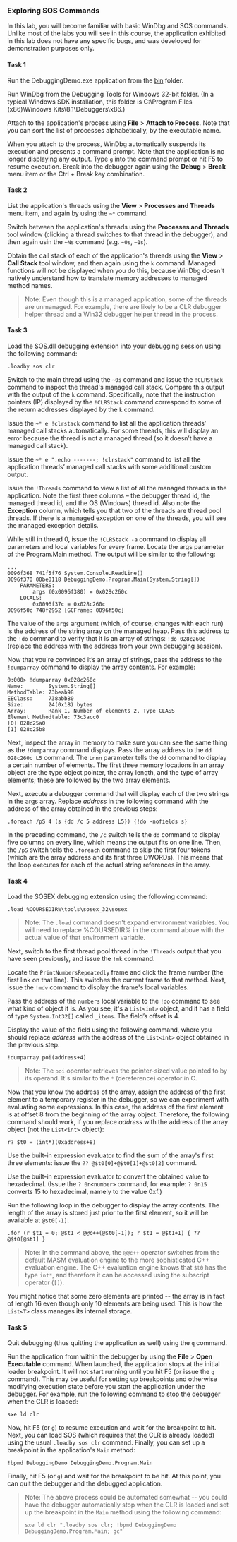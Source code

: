 ### Exploring SOS Commands

In this lab, you will become familiar with basic WinDbg and SOS commands. Unlike most of the labs you will see in this course, the application exhibited in this lab does not have any specific bugs, and was developed for demonstration purposes only.

#### Task 1

Run the DebuggingDemo.exe application from the [bin](bin/) folder.

Run WinDbg from the Debugging Tools for Windows 32-bit folder. (In a typical Windows SDK installation, this folder is C:\Program Files (x86)\Windows Kits\8.1\Debuggers\x86.)

Attach to the application's process using **File** > **Attach to Process**. Note that you can sort the list of processes alphabetically, by the executable name.

When you attach to the process, WinDbg automatically suspends its execution and presents a command prompt. Note that the application is no longer displaying any output. Type `g` into the command prompt or hit F5 to resume execution. Break into the debugger again using the **Debug** > **Break** menu item or the Ctrl + Break key combination.

#### Task 2

List the application's threads using the **View** > **Processes and Threads** menu item, and again by using the `~*` command.

Switch between the application's threads using the **Processes and Threads** tool window (clicking a thread switches to that thread in the debugger), and then again usin the `~Ns` command (e.g. `~0s`, `~1s`).

Obtain the call stack of each of the application's threads using the **View** > **Call Stack** tool window, and then again using the `k` command. Managed functions will not be displayed when you do this, because WinDbg doesn't natively understand how to translate memory addresses to managed method names.

> Note: Even though this is a managed application, some of the threads are unmanaged. For example, there are likely to be a CLR debugger helper thread and a Win32 debugger helper thread in the process.

#### Task 3

Load the SOS.dll debugging extension into your debugging session using the following command:

```
.loadby sos clr
```

Switch to the main thread using the `~0s` command and issue the `!CLRStack` command to inspect the thread's managed call stack. Compare this output with the output of the `k` command. Specifically, note that the instruction pointers (IP) displayed by the `!CLRStack` command correspond to some of the return addresses displayed by the `k` command.

Issue the `~* e !clrstack` command to list all the application threads’ managed call stacks automatically. For some threads, this will display an error because the thread is not a managed thread (so it doesn’t have a managed call stack).

Issue the `~* e ".echo -------; !clrstack"` command to list all the application threads’ managed call stacks with some additional custom output.

Issue the `!Threads` command to view a list of all the managed threads in the application. Note the first three columns – the debugger thread id, the managed thread id, and the OS (Windows) thread id. Also note the **Exception** column, which tells you that two of the threads are thread pool threads. If there is a managed exception on one of the threads, you will see the managed exception details.

While still in thread 0, issue the `!CLRStack -a` command to display all parameters and local variables for every frame. Locate the args parameter of the Program.Main method. The output will be similar to the following:

```
...
0096f368 741f5f76 System.Console.ReadLine()
0096f370 00be0118 DebuggingDemo.Program.Main(System.String[])
    PARAMETERS:
        args (0x0096f380) = 0x028c260c
    LOCALS:
        0x0096f37c = 0x028c260c
0096f50c 748f2952 [GCFrame: 0096f50c]
```

The value of the `args` argument (which, of course, changes with each run) is the address of the string array on the managed heap. Pass this address to the `!do` command to verify that it is an array of strings: `!do 028c260c` (replace the address with the address from your own debugging session).

Now that you're convinced it’s an array of strings, pass the address to the `!dumparray` command to display the array contents. For example:

```
0:000> !dumparray 0x028c260c
Name:        System.String[]
MethodTable: 73beab98
EEClass:     738abb80
Size:        24(0x18) bytes
Array:       Rank 1, Number of elements 2, Type CLASS
Element Methodtable: 73c3acc0
[0] 028c25a0
[1] 028c25b8
```

Next, inspect the array in memory to make sure you can see the same thing as the `!dumparray` command displays. Pass the array address to the `dd 028c260c L5` command. The `Lnnn` parameter tells the `dd` command to display a certain number of elements. The first three memory locations in an array object are the type object pointer, the array length, and the type of array elements; these are followed by the two array elements.

Next, execute a debugger command that will display each of the two strings in the args array. Replace *address* in the following command with the address of the array obtained in the previous steps:

```
.foreach /pS 4 (s {dd /c 5 address L5}) {!do -nofields s}
```

In the preceding command, the `/c` switch tells the `dd` command to display five columns on every line, which means the output fits on one line. Then, the `/pS` switch tells the `.foreach` command to skip the first four tokens (which are the array address and its first three DWORDs). This means that the loop executes for each of the actual string references in the array.

#### Task 4

Load the SOSEX debugging extension using the following command:

```
.load %COURSEDIR%\tools\sosex_32\sosex
```

> Note: The `.load` command doesn't expand environment variables. You will need to replace %COURSEDIR% in the command above with the actual value of that environment variable.

Next, switch to the first thread pool thread in the `!Threads` output that you have seen previously, and issue the `!mk` command.

Locate the `PrintNumbersRepeatedly` frame and click the frame number (the first link on that line). This switches the current frame to that method. Next, issue the `!mdv` command to display the frame's local variables.

Pass the address of the `numbers` local variable to the `!do` command to see what kind of object it is. As you see, it's a `List<int>` object, and it has a field of type `System.Int32[]` called `_items`. The field’s offset is 4.

Display the value of the field using the following command, where you should replace *address* with the address of the `List<int>` object obtained in the previous step.

```
!dumparray poi(address+4)
```

> Note: The `poi` operator retrieves the pointer-sized value pointed to by its operand. It's similar to the `*` (dereference) operator in C.

Now that you know the address of the array, assign the address of the first element to a temporary register in the debugger, so we can experiment with evaluating some expressions. In this case, the address of the first element is at offset 8 from the beginning of the array object. Therefore, the following command should work, if you replace *address* with the address of the array object (not the `List<int>` object):

```
r? $t0 = (int*)(0xaddress+8)
```

Use the built-in expression evaluator to find the sum of the array's first three elements: issue the `?? @$t0[0]+@$t0[1]+@$t0[2]` command.

Use the built-in expression evaluator to convert the obtained value to hexadecimal. (Issue the `? 0n<number>` command, for example: `? 0n15` converts 15 to hexadecimal, namely to the value 0xf.)

Run the following loop in the debugger to display the array contents. The length of the array is stored just prior to the first element, so it will be available at `@$t0[-1]`.

```
.for (r $t1 = 0; @$t1 < @@c++(@$t0[-1]); r $t1 = @$t1+1) { ?? @$t0[@$t1] }
```

> Note: In the command above, the `@@c++` operator switches from the default MASM evaluation engine to the more sophisticated C++ evaluation engine. The C++ evaluation engine knows that `$t0` has the type `int*`, and therefore it can be accessed using the subscript operator (`[]`).

You might notice that some zero elements are printed -- the array is in fact of length 16 even though only 10 elements are being used. This is how the `List<T>` class manages its internal storage.

#### Task 5

Quit debugging (thus quitting the application as well) using the `q` command.

Run the application from within the debugger by using the **File** > **Open Executable** command. When launched, the application stops at the initial loader breakpoint. It will not start running until you hit F5 (or issue the `g` command). This may be useful for setting up breakpoints and otherwise modifying execution state before you start the application under the debugger. For example, run the following command to stop the debugger when the CLR is loaded:

```
sxe ld clr
```

Now, hit F5 (or `g`) to resume execution and wait for the breakpoint to hit. Next, you can load SOS (which requires that the CLR is already loaded) using the usual `.loadby sos clr` command. Finally, you can set up a breakpoint in the application's `Main` method:

```
!bpmd DebuggingDemo DebuggingDemo.Program.Main
```

Finally, hit F5 (or `g`) and wait for the breakpoint to be hit. At this point, you can quit the debugger and the debugged application.

> Note: The above process could be automated somewhat -- you could have the debugger automatically stop when the CLR is loaded and set up the breakpoint in the `Main` method using the following command:
>
> ```
> sxe ld clr ".loadby sos clr; !bpmd DebuggingDemo DebuggingDemo.Program.Main; gc"
> ```
